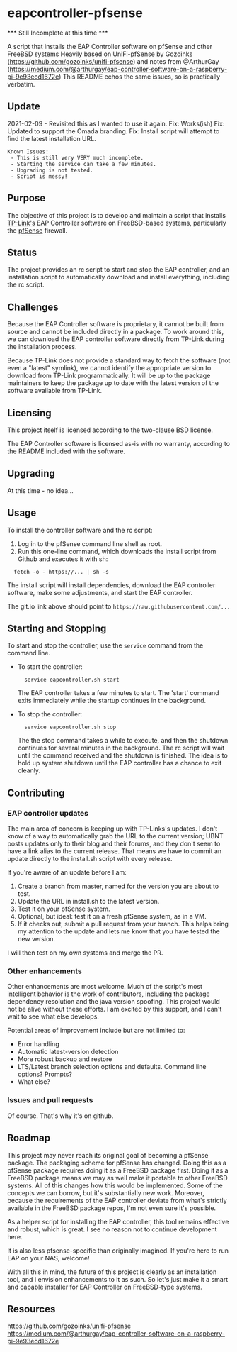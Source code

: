 eapcontroller-pfsense
=============

*** Still Incomplete at this time ***

A script that installs the EAP Controller software on pfSense and other FreeBSD systems
Heavily based on UniFi-pfSense by Gozoinks (https://github.com/gozoinks/unifi-pfsense) and notes from @ArthurGay (https://medium.com/@arthurgay/eap-controller-software-on-a-raspberry-pi-9e93ecd1672e)
This README echos the same issues, so is practically verbatim.


Update
-------
2021-02-09 - Revisited this as I wanted to use it again.
    Fix: Works(ish)
    Fix: Updated to support the Omada branding.
    Fix: Install script will attempt to find the latest installation URL.
    
    Known Issues:
     - This is still very VERY much incomplete.
     - Starting the service can take a few minutes.
     - Upgrading is not tested.
     - Script is messy!

Purpose
-------

The objective of this project is to develop and maintain a script that installs [TP-Link's](http://www.tp-link.com/) EAP Controller software on FreeBSD-based systems, particularly the [pfSense](http://www.pfsense.org/) firewall.

Status
------

The project provides an rc script to start and stop the EAP controller, and an installation script to automatically download and install everything, including the rc script.

Challenges
----------

Because the EAP Controller software is proprietary, it cannot be built from source and cannot be included directly in a package. To work around this, we can download the EAP controller software directly from TP-Link during the installation process.

Because TP-Link does not provide a standard way to fetch the software (not even a "latest" symlink), we cannot identify the appropriate version to download from TP-Link programmatically. It will be up to the package maintainers to keep the package up to date with the latest version of the software available from TP-Link.

Licensing
---------

This project itself is licensed according to the two-clause BSD license.

The EAP Controller software is licensed as-is with no warranty, according to the README included with the software.

Upgrading
------------------

At this time - no idea...

Usage
------------

To install the controller software and the rc script:

1. Log in to the pfSense command line shell as root.
2. Run this one-line command, which downloads the install script from Github and executes it with sh:

  ```
    fetch -o - https://... | sh -s
  ```

The install script will install dependencies, download the EAP controller software, make some adjustments, and start the EAP controller.

The git.io link above should point to `https://raw.githubusercontent.com/...`


Starting and Stopping
---------------------

To start and stop the controller, use the `service` command from the command line.

- To start the controller:

  ```
    service eapcontroller.sh start
  ```
  The EAP controller takes a few minutes to start. The 'start' command exits immediately while the startup continues in the background.

- To stop the controller:

  ```
    service eapcontroller.sh stop
  ```
  The the stop command takes a while to execute, and then the shutdown continues for several minutes in the background. The rc script will wait until the command received and the shutdown is finished. The idea is to hold up system shutdown until the EAP controller has a chance to exit cleanly.


Contributing
------------

### EAP controller updates

The main area of concern is keeping up with TP-Links's updates. I don't know of a way to automatically grab the URL to the current version; UBNT posts updates only to their blog and their forums, and they don't seem to have a link alias to the current release. That means we have to commit an update directly to the install.sh script with every release.

If you're aware of an update before I am:

1. Create a branch from master, named for the version you are about to test.
2. Update the URL in install.sh to the latest version.
3. Test it on your pfSense system.
4. Optional, but ideal: test it on a fresh pfSense system, as in a VM.
5. If it checks out, submit a pull request from your branch. This helps bring my attention to the update and lets me know that you have tested the new version.

I will then test on my own systems and merge the PR.

### Other enhancements

Other enhancements are most welcome. Much of the script's most intelligent behavior is the work of contributors, including the package dependency resolution and the java version spoofing. This project would not be alive without these efforts. I am excited by this support, and I can't wait to see what else develops.

Potential areas of improvement include but are not limited to:

- Error handling
- Automatic latest-version detection
- More robust backup and restore
- LTS/Latest branch selection options and defaults. Command line options? Prompts?
- What else?

### Issues and pull requests

Of course. That's why it's on github.

Roadmap
-------

This project may never reach its original goal of becoming a pfSense package. The packaging scheme for pfSense has changed. Doing this as a pfSense package requires doing it as a FreeBSD package first. Doing it as a FreeBSD package means we may as well make it portable to other FreeBSD systems. All of this changes how this would be implemented. Some of the concepts we can borrow, but it's substantially new work. Moreover, because the requirements of the EAP controller deviate from what's strictly available in the FreeBSD package repos, I'm not even sure it's possible.

As a helper script for installing the EAP controller, this tool remains effective and robust, which is great. I see no reason not to continue development here.

It is also less pfsense-specific than originally imagined. If you're here to run EAP on your NAS, welcome!

With all this in mind, the future of this project is clearly as an installation tool, and I envision enhancements to it as such. So let's just make it a smart and capable installer for EAP Controller on FreeBSD-type systems.

Resources
----------

https://github.com/gozoinks/unifi-pfsense
https://medium.com/@arthurgay/eap-controller-software-on-a-raspberry-pi-9e93ecd1672e
